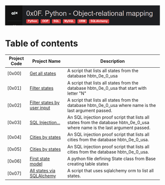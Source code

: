 
![Manual](./assets/Screenshot%20from%202023-08-17%2021-18-41.png)
# Table of contents
Project Code | Project Name | Description
----- | ------ | -----------
[0x00] | [Get all states](./0-select_states.py) | A  script that lists all states from the database hbtn_0e_0_usa
[0x01] | [Filter states](./1-filter_states.py) | A  script that lists all states from the database hbtn_0e_0_usa that start with letter "N"
[0x02] | [Filter states by user input](./2-my_filter_states.py) | A  script that lists all states from the database hbtn_0e_0_usa where name is the last argument passed.
[0x03] | [SQL Injection...](./3-my_safe_filter_states.py) | An SQL injection proof script that lists all states from the database hbtn_0e_0_usa where name is the last argument passed.
[0x04] | [Cities by states](./4-cities_by_state.py) | An SQL injection proof script that lists all cities from the database hbtn_0e_0_usa.
[0x05] | [Cities by states](./5-filter_cities.py) | An SQL injection proof script that lists all cities from the database hbtn_0e_0_usa.
[0x06] | [First state model](./model_state.py) | A python file defining State class from Base creating table states
[0x07] | [All states via SQLAlchemy](./7-model_state_fetch_all.py) | A script that uses sqlalchemy orm to list all states.
